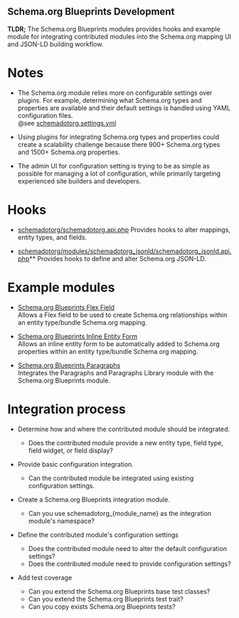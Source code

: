 Schema.org Blueprints Development
---------------------------------

**TLDR;** The Schema.org Blueprints modules provides hooks and example module 
for integrating contributed modules into the Schema.org mapping UI and JSON-LD 
building workflow.


# Notes

- The Schema.org module relies more on configurable settings over plugins.
  For example, determining what Schema.org types and properties are available 
  and their default settings is handled using YAML configuration files.  
  @see [schemadotorg.settings.yml](https://git.drupalcode.org/project/schemadotorg/-/blob/1.0.x/config/install/schemadotorg.settings.yml)

- Using plugins for integrating Schema.org types and properties could create a 
  scalability challenge because there 900+ Schema.org types and 
  1500+ Schema.org properties. 

- The admin UI for configuration setting is trying to be as simple as possible 
  for managing a lot of configuration, while primarily targeting experienced 
  site builders and developers.


# Hooks

- [schemadotorg/schemadotorg.api.php](https://git.drupalcode.org/project/schemadotorg/-/blob/1.0.x/schemadotorg.api.php)
  Provides hooks to alter mappings, entity types, and fields.

- [schemadotorg/modules/schemadotorg_jsonld/schemadotorg_jsonld.api.php](https://git.drupalcode.org/project/schemadotorg/-/blob/1.0.x/modules/schemadotorg_jsonld/schemadotorg_jsonld.api.php)**
  Provides hooks to define and alter Schema.org JSON-LD.


# Example modules

- [Schema.org Blueprints Flex Field](https://git.drupalcode.org/project/schemadotorg/-/tree/1.0.x/modules/schemadotorg_flexfield)  
  Allows a Flex field to be used to create Schema.org relationships within an 
  entity type/bundle Schema.org mapping.

- [Schema.org Blueprints Inline Entity Form](https://git.drupalcode.org/project/schemadotorg/-/tree/1.0.x/modules/schemadotorg_inline_entity_form)  
  Allows an inline entity form to be automatically added to Schema.org 
  properties within an entity type/bundle Schema.org mapping.

- [Schema.org Blueprints Paragraphs](https://git.drupalcode.org/project/schemadotorg/-/tree/1.0.x/modules/schemadotorg_paragraphs)    
  Integrates the Paragraphs and Paragraphs Library module with the Schema.org 
  Blueprints module.


# Integration process

- Determine how and where the contributed module should be integrated.
  - Does the contributed module provide a new entity type, field type, field widget, 
    or field display?

- Provide basic configuration integration.
  - Can the contributed module be integrated using existing configuration settings.

- Create a Schema.org Blueprints integration module.
  - Can you use schemadotorg_{module_name} as the integration module's 
    namespace?
 
- Define the contributed module's configuration settings
  - Does the contributed module need to alter the default configuration settings?
  - Does the contributed module need to provide configuration settings?

- Add test coverage
  - Can you extend the Schema.org Blueprints base test classes?
  - Can you extend the Schema.org Blueprints test trait?
  - Can you copy exists Schema.org Blueprints tests?
